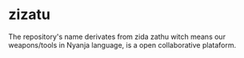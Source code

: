 # zizatu
The repository's name derivates from zida zathu witch means our weapons/tools in Nyanja language, is a open collaborative plataform.
